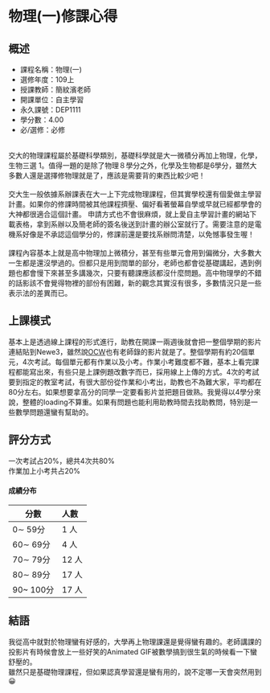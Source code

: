 # 物理(一)修課心得
## 概述
- 課程名稱：物理(一)
- 選修年度：109上
- 授課教師：簡紋濱老師
- 開課單位：自主學習  
- 永久課號：DEP1111
- 學分數：4.00
- 必/選修：必修

<br/>
交大的物理課程屬於基礎科學類別，基礎科學就是大一微積分再加上物理，化學，生物三選 1。值得一題的是除了物理８學分之外，化學及生物都是6學分，雖然大多數人還是選擇修物理就是了，應該是需要背的東西比較少吧！<br/><br/>
交大生一般依據系辦課表在大一上下完成物理課程，但其實學校還有個愛做主學習計畫。如果你的修課時間被其他課程擠壓、偏好看著螢幕自學或早就已經都學會的大神都很適合這個計畫。
申請方式也不會很麻煩，就上愛自主學習計畫的網站下載表格，拿到系辦以及簡老師的簽名後送到計畫的辦公室就行了。需要注意的是電機系好像是不承認這個學分的，修課前還是要找系辦問清楚，以免憾事發生喔！<br/><br/>
課程內容基本上就是高中物理加上微積分，甚至有些單元會用到偏微分，大多數大一生都是還沒學過的。但都只是用到間單的部分，老師也都會從基礎講起，遇到例題也都會慢下來甚至多講幾次，只要有聽課應該都沒什麼問題。高中物理學的不錯的話影該不會覺得物裡的部份有困難，新的觀念其實沒有很多，多數情況只是一些表示法的差異而已。

## 上課模式
基本上是透過線上課程的形式進行，助教在開課一兩週後就會把一整個學期的影片連結貼到Newe3，雖然說[OCW](https://ocw.nctu.edu.tw/course_detail.php?bgid=1&gid=3&nid=531&page=1)也有老師錄的影片就是了。整個學期有約20個單元，4次考試。每個單元都有作業以及小考。作業小考難度都不難，基本上看完課程都能寫出來，有些只是上課例題改數字而已，採用線上上傳的方式。4次的考試要到指定的教室考試，有很大部份從作業和小考出，助教也不為難大家，平均都在80分左右。如果想要拿高分的同學一定要看影片並把題目做熟。我覺得以4學分來說，整體的loading不算重。如果有問題也能利用助教時間去找助教問，特別是一些數學問題還蠻有幫助的。

##    評分方式
一次考試占20%，總共4次共80%<br/>
作業加上小考共占20%

#### 成績分布
   分數 | 人數
--------|:-----
0∼ 59分| 1 人
60∼ 69分| 4 人
70∼ 79分| 12 人
80∼ 89分| 17 人
90~ 100分| 17 人


## 結語
我從高中就對於物理蠻有好感的，大學再上物理課還是覺得蠻有趣的。老師講課的投影片有時候會放上一些好笑的Animated GIF被數學搞到很生氣的時候看一下蠻舒壓的。<br/>
雖然只是基礎物理課程，但如果認真學習還是蠻有用的，說不定哪一天會突然用到😀

